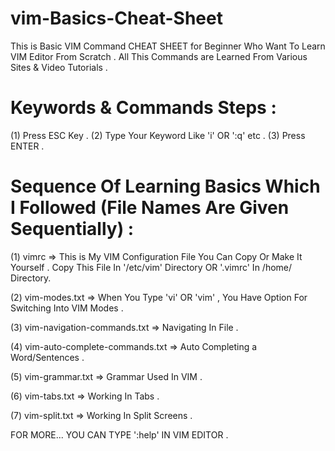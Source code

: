 # vim-Basics-Cheat-Sheet

This is Basic VIM Command CHEAT SHEET for Beginner Who Want To Learn VIM Editor From Scratch .
All This Commands are Learned From Various Sites & Video Tutorials .

# Keywords & Commands Steps :

(1) Press ESC Key .
(2) Type Your Keyword Like 'i' OR ':q' etc .
(3) Press ENTER .

# Sequence Of Learning Basics Which I Followed (File Names Are Given Sequentially) :

(1) vimrc => This is My VIM Configuration File You Can Copy Or Make It Yourself . Copy This File In '/etc/vim' Directory OR '.vimrc' In /home/<user> Directory.

(2) vim-modes.txt => When You Type 'vi' OR 'vim' , You Have Option For Switching Into VIM Modes .

(3) vim-navigation-commands.txt => Navigating In File .

(4) vim-auto-complete-commands.txt => Auto Completing a Word/Sentences .

(5) vim-grammar.txt => Grammar Used In VIM .

(6) vim-tabs.txt => Working In Tabs .

(7) vim-split.txt => Working In Split Screens .

FOR MORE... 
YOU CAN TYPE ':help' IN VIM EDITOR .

